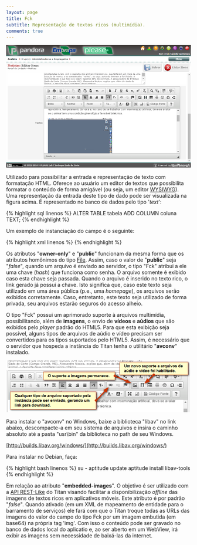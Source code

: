 ```yaml
---
layout: page
title: Fck
subtitle: Representação de textos ricos (multimídia).
comments: true
---
```


![Campo de entrada de dados do tipo "Fck".](/docs/types/fck/image_0.png)

Utilizado para possibilitar a entrada e representação de texto com formatação HTML. Oferece ao usuário um editor de textos que possibilita formatar o conteúdo de forma amigável (ou seja, um editor [WYSIWYG](http://pt.wikipedia.org/wiki/WYSIWYG)). Uma representação da entrada deste tipo de dado pode ser visualizada na figura acima. É representado no banco de dados pelo tipo '*text*':

{% highlight sql linenos %}
ALTER TABLE tabela ADD COLUMN coluna TEXT;
{% endhighlight %}

Um exemplo de instanciação do campo é o seguinte:

{% highlight xml linenos %}
<field
	type="Fck"
	column="description"
	label="Description | pt_BR: Descrição | es_ES: Descripción"
	owner-only="true"
	public="false"
	embedded-images="true"
/>
{% endhighlight %}

Os atributos "**owner-only**" e "**public**" funcionam da mesma forma que os atributos homônimos do tipo [File](/docs/types/file). Assim, caso o valor de "**public**" seja "*false*", quando um arquivo é enviado ao servidor, o tipo "Fck" atribui a ele uma chave (*hash*) que funciona como senha. O arquivo somente é exibido caso esta chave seja passada. Quando o arquivo é inserido no texto rico, o link gerado já possui a chave. Isto significa que, caso este texto seja utilizado em uma área pública (p.e., uma *homepage*), os arquivos serão exibidos corretamente. Caso, entretanto, este texto seja utilizado de forma privada, seu arquivos estarão seguros do acesso alheio.

O tipo "Fck" possui um aprimorado suporte à arquivos multimídia, possibilitando, além de **imagens**, o envio de **vídeos** e **aúdios** que são exibidos pelo *player* padrão do HTML5. Para que esta exibição seja possível, alguns tipos de arquivos de aúdio e vídeo precisam ser convertidos para os tipos suportados pelo HTML5. Assim, é necessário que o servidor que hospeda a instância do Titan tenha o utilitário "**avconv**" instalado.

![Funcionalidades para inclusão de arquivos multimídia.](/docs/types/fck/image_1.png)

Para instalar o "avconv" no Windows, baixe a biblioteca "libav" no link abaixo, descompacte-a em seu sistema de arquivos e insira o caminho absoluto até a pasta "usr\bin" da biblioteca no path de seu Windows.

[http://builds.libav.org/windows/](http://builds.libav.org/windows/)

Para instalar no Debian, faça:

{% highlight bash linenos %}
su -
aptitude update
aptitude install libav-tools
{% endhighlight %}

Em relação ao atributo "**embedded-images**". O objetivo é ser utilizado com a [API REST-Like](/docs/api) do Titan visando facilitar a disponibilização *offline* das imagens de textos ricos em aplicativos móveis. Este atributo é por padrão "*false*". Quando ativado (em um XML de mapeamento de entidade para o barramento de serviços) ele fará com que o Titan troque todas as URLs das imagens do valor do campo do tipo Fck por um imagem embutida (em base64) na própria tag 'img'. Com isso o conteúdo pode ser gravado no banco de dados local do aplicatio e, ao ser aberto em um WebView, irá exibir as imagens sem necessidade de baixá-las da internet.
